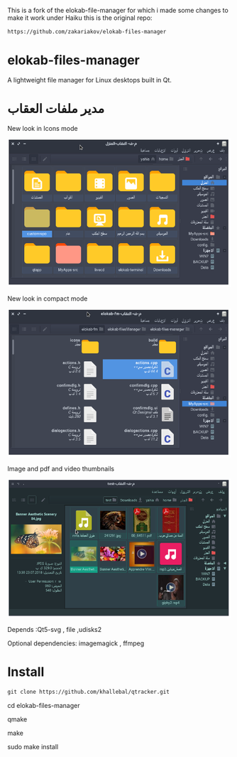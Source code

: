 This is a fork of the elokab-file-manager for which i made some changes
to make it work under Haiku
this is the original repo:

```html
https://github.com/zakariakov/elokab-files-manager
```

# elokab-files-manager
A lightweight  file manager for Linux desktops built in Qt.

# مدير ملفات العقاب

New look in Icons mode

![Screenshots](https://github.com/zakariakov/screenshots/blob/master/elokabfm-iconmode.png)

New look in compact mode

![Screenshots](https://github.com/zakariakov/screenshots/blob/master/elokabfm-compact.png)

Image and pdf and video thumbnails


![Screenshots](https://github.com/zakariakov/screenshots/blob/master/elokabFm-thumbnails.png)



Depends :Qt5-svg , file ,udisks2

Optional dependencies: imagemagick , ffmpeg

# Install

```html
git clone https://github.com/khallebal/qtracker.git
```

cd elokab-files-manager

qmake

make

sudo make install
